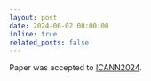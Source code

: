 ```yaml
---
layout: post
date: 2024-06-02 00:00:00
inline: true
related_posts: false
---
```


Paper was accepted to [ICANN2024](https://e-nns.org/icann2024/).
